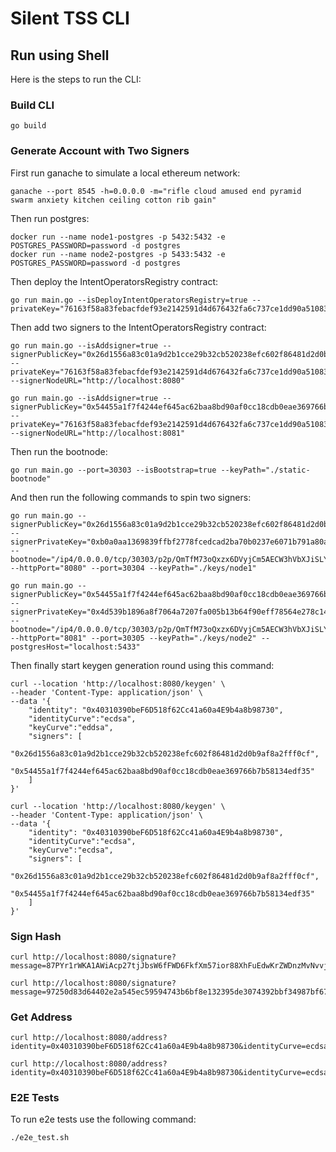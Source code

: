 # Silent TSS CLI

## Run using Shell

Here is the steps to run the CLI:

### Build CLI

```
go build
```

### Generate Account with Two Signers

First run ganache to simulate a local ethereum network:

```
ganache --port 8545 -h=0.0.0.0 -m="rifle cloud amused end pyramid swarm anxiety kitchen ceiling cotton rib gain" 
```

Then run postgres:

```
docker run --name node1-postgres -p 5432:5432 -e POSTGRES_PASSWORD=password -d postgres
docker run --name node2-postgres -p 5433:5432 -e POSTGRES_PASSWORD=password -d postgres
```

Then deploy the IntentOperatorsRegistry contract:

```
go run main.go --isDeployIntentOperatorsRegistry=true --privateKey="76163f58a83febacfdef93e2142591d4d676432fa6c737ce1dd90a51083c461a"
```

Then add two signers to the IntentOperatorsRegistry contract:

```
go run main.go --isAddsigner=true --signerPublicKey="0x26d1556a83c01a9d2b1cce29b32cb520238efc602f86481d2d0b9af8a2fff0cf" --privateKey="76163f58a83febacfdef93e2142591d4d676432fa6c737ce1dd90a51083c461a" --signerNodeURL="http://localhost:8080"

go run main.go --isAddsigner=true --signerPublicKey="0x54455a1f7f4244ef645ac62baa8bd90af0cc18cdb0eae369766b7b58134edf35" --privateKey="76163f58a83febacfdef93e2142591d4d676432fa6c737ce1dd90a51083c461a" --signerNodeURL="http://localhost:8081"
```

Then run the bootnode:

```
go run main.go --port=30303 --isBootstrap=true --keyPath="./static-bootnode"
```

And then run the following commands to spin two signers:

```
go run main.go --signerPublicKey="0x26d1556a83c01a9d2b1cce29b32cb520238efc602f86481d2d0b9af8a2fff0cf" --signerPrivateKey="0xb0a0aa1369839ffbf2778fcedcad2ba70b0237e6071b791a80a6f9e11380ffa2" --bootnode="/ip4/0.0.0.0/tcp/30303/p2p/QmTfM73oQxzx6DVyjCm5AECW3hVbXJiSLYtosNauaX9gJR" --httpPort="8080" --port=30304 --keyPath="./keys/node1"

go run main.go --signerPublicKey="0x54455a1f7f4244ef645ac62baa8bd90af0cc18cdb0eae369766b7b58134edf35" --signerPrivateKey="0x4d539b1896a8f7064a7207fa005b13b64f90eff78564e278c14b1089d2d5f8de" --bootnode="/ip4/0.0.0.0/tcp/30303/p2p/QmTfM73oQxzx6DVyjCm5AECW3hVbXJiSLYtosNauaX9gJR" --httpPort="8081" --port=30305 --keyPath="./keys/node2" --postgresHost="localhost:5433"
```

Then finally start keygen generation round using this command:

```
curl --location 'http://localhost:8080/keygen' \
--header 'Content-Type: application/json' \
--data '{
    "identity": "0x40310390beF6D518f62Cc41a60a4E9b4a8b98730",
    "identityCurve":"ecdsa",
    "keyCurve":"eddsa",
    "signers": [
        "0x26d1556a83c01a9d2b1cce29b32cb520238efc602f86481d2d0b9af8a2fff0cf",
        "0x54455a1f7f4244ef645ac62baa8bd90af0cc18cdb0eae369766b7b58134edf35"
    ]
}'

curl --location 'http://localhost:8080/keygen' \
--header 'Content-Type: application/json' \
--data '{
    "identity": "0x40310390beF6D518f62Cc41a60a4E9b4a8b98730",
    "identityCurve":"ecdsa",
    "keyCurve":"ecdsa",
    "signers": [
        "0x26d1556a83c01a9d2b1cce29b32cb520238efc602f86481d2d0b9af8a2fff0cf",
        "0x54455a1f7f4244ef645ac62baa8bd90af0cc18cdb0eae369766b7b58134edf35"
    ]
}'
```

### Sign Hash

```
curl http://localhost:8080/signature?message=87PYr1rWKA1AWiAcp27tjJbsW6fFWD6FkfXm57ior88XhFuEdwKrZWDnzMvNvvjpUX26JnAJZ2Znoa9nfzSAnc5fNuiqHVjqufDqberL4WW11eRHXB28iUZnbYvodhZhYRXodx6tXbSy6QLcmXdRWgG6EVt8K8i6qbiEmAwKnyG1wfyYdSLoWD1VLV2R7hc92rACtt6NE7Zq&identity=0x40310390beF6D518f62Cc41a60a4E9b4a8b98730&identityCurve=ecdsa&keyCurve=eddsa

curl http://localhost:8080/signature?message=97250d83d64402e2a545ec59594743b6bf8e132395de3074392bbf34987bf675&identity=0x40310390beF6D518f62Cc41a60a4E9b4a8b98730&identityCurve=ecdsa&keyCurve=ecdsa
```

### Get Address

```
curl http://localhost:8080/address?identity=0x40310390beF6D518f62Cc41a60a4E9b4a8b98730&identityCurve=ecdsa&keyCurve=eddsa

curl http://localhost:8080/address?identity=0x40310390beF6D518f62Cc41a60a4E9b4a8b98730&identityCurve=ecdsa&keyCurve=ecdsa
```

### E2E Tests

To run e2e tests use the following command:

```
./e2e_test.sh
```